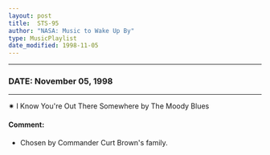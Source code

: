 ```yaml
---
layout: post
title:  STS-95
author: "NASA: Music to Wake Up By"
type: MusicPlaylist
date_modified: 1998-11-05
---
```


----
### DATE: November 05, 1998
----
✷ I Know You're Out There Somewhere by The Moody Blues

#### Comment:
* Chosen by Commander Curt Brown's family.
